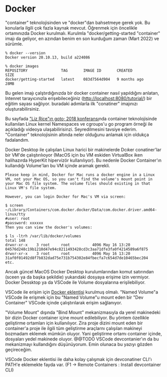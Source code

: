 # Docker

"container" teknolojisinden ve "docker"dan bahsetmeye gerek yok. Bu konularla ilgili çok fazla kaynak mevcut. Öğrenmek için öncelikle ortamınızda Docker kurulmalı. Kurulmla "docker/getting-started "container" imajı da geliyor, en azından benim en son kurduğum zaman (Mart 2022) ve sürümle.

```text
% docker --version
Docker version 20.10.13, build a224086
```

```text
% docker images
REPOSITORY               TAG       IMAGE ID       CREATED          SIZE
docker/getting-started   latest    083d7564d904   9 months ago     28MB
```

Bu gelen imajı çalştırdığınızda bir docker container nasıl yapıldığını anlatan, Intenret tarayıcınızla erişebileceğiniz (<http://localhost:8080/tutorial/>) bir eğitim sayası sağlıyor. buradaki adımlarla ilk "conatiner" imajınızı oluşturabilirsiniz.

Bu sayfada ["Liz Rice"ın goto; 2018 konferansı](https://youtu.be/8fi7uSYlOdc)nda container teknolojisinde kullanılan Linux kernel Namespaces ve cgroups'u go program örneği ile açıkladığı videoya ulaşabilirisinzi. Seyredilmesini tavsiye ederim. "Container" teknolojisinin altında neler olduğunu anlamak için oldukça fadalandım.

Docker Desktop ile çalışılan Linux harici bir makinelerde Dcıker conatiner'lar bir VM'de çalıştırılıoyor (MacOS için bu VM eskiden VirtualBox iken halihazırda HyperKit hipervizör kullanılıyor). Bu nedenle Docker Container'ın kullandığı Volume'ları bu VM içinde aramak gerekli.

```text
Please keep in mind, Docker for Mac runs a docker engine in a Linux VM, not your Mac OS, so you can't find the volume's mount point in your Mac OS file system. The volume files should existing in that Linux VM's file system.

However, you can login Docker for Mac's VM via screen:

$ screen ~/Library/Containers/com.docker.docker/Data/com.docker.driver.amd64-linux/tty  
#user: root
#password: xxxxxx
Then you can view the docker's volumes:

$ ls -ltrh /var/lib/docker/volumes
total 148
drwxr-xr-x    3 root     root          4096 May 16 13:20 04576d248c19b1210d47e94c8211493428cd3c3aa71dfe3fa0f4214589a6f875
drwxr-xr-x    3 root     root          4096 May 16 13:20 31af0f01492d8f7b832dad75e731b754302e84fbecfa7c654d7de10465bec204
etc.
```

Ancak güncel MacOS Docker Desktop kurulumlarından komut satırından (sceen ya da başka şekildie) yukarıdaki dosyaya erişime izin vermiyor. Docker Dessktop ya da VSCode ile Volume dosyalarına erişilebiliyor.

VSCode ile erişim için [Docker eklentisi](https://marketplace.visualstudio.com/items?itemName=ms-azuretools.vscode-docker) kurulmuş olmalı. "Named Volume"a VSCode ile erişmek için bu "Named Volume"u mount eden bir "Dev Container" VSCode içinde çalıştırılarak erişim sağlanıyor.

"Volume Mount" dışında "Bind Mount" mekanizmasıyla da yerel makinedeki bir dizin Docker container içine mount edilebiliyor. Bu yöntem özellikle geliştirme ortamları için kullanılıyor. Zira proje dizini mount eden bir container'a proje ile ilgili tüm geliştirme araçlarnı çalışılan makineyi bozmadam eklemek mümkün oluyor. Yani geliştirme ortamı container içinde, dosyaları yedel makinede oluyor. @@TODO VSCode devcontanier'ın da bu mekanizmayı kullandığını düşünüyorum. Emin olunaca bu yazıyı gözden geçireceğim.

VSCode Docker eklentisi ile daha kolay çalışmak için devconatiner CLI'ı PATH'e eklemekte fayda var. (F1 -> Remote Containers : Install devcontainer CLI)
